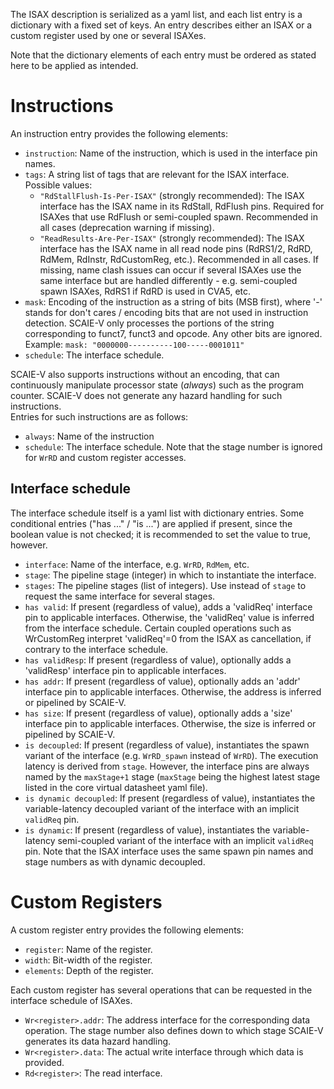 The ISAX description is serialized as a yaml list, and each list entry is a dictionary with a fixed set of keys.
An entry describes either an ISAX or a custom register used by one or several ISAXes.

Note that the dictionary elements of each entry must be ordered as stated here to be applied as intended. 

# Instructions
An instruction entry provides the following elements:
- `instruction`: Name of the instruction, which is used in the interface pin names.
- `tags`: A string list of tags that are relevant for the ISAX interface. Possible values:
  - `"RdStallFlush-Is-Per-ISAX"` (strongly recommended): The ISAX interface has the ISAX name in its RdStall, RdFlush pins. Required for ISAXes that use RdFlush or semi-coupled spawn. Recommended in all cases (deprecation warning if missing).
  - `"ReadResults-Are-Per-ISAX"` (strongly recommended): The ISAX interface has the ISAX name in all read node pins (RdRS1/2, RdRD, RdMem, RdInstr, RdCustomReg, etc.). Recommended in all cases. If missing, name clash issues can occur if several ISAXes use the same interface but are handled differently - e.g. semi-coupled spawn ISAXes, RdRS1 if RdRD is used in CVA5, etc.
- `mask`: Encoding of the instruction as a string of bits (MSB first), where '-' stands for don't cares / encoding bits that are not used in instruction detection.
  SCAIE-V only processes the portions of the string corresponding to funct7, funct3 and opcode. Any other bits are ignored.
  Example: `mask: "0000000----------100-----0001011"`
- `schedule`: The interface schedule.

SCAIE-V also supports instructions without an encoding, that can continuously manipulate processor state (_always_) such as the program counter.
SCAIE-V does not generate any hazard handling for such instructions.  
Entries for such instructions are as follows: 
- `always`: Name of the instruction
- `schedule`: The interface schedule. Note that the stage number is ignored for `WrRD` and custom register accesses.

## Interface schedule
The interface schedule itself is a yaml list with dictionary entries. Some conditional entries ("has ..." / "is ...") are applied if present, since the boolean value is not checked; it is recommended to set the value to true, however.
- `interface`: Name of the interface, e.g. `WrRD`, `RdMem`, etc.
- `stage`: The pipeline stage (integer) in which to instantiate the interface.
- `stages`: The pipeline stages (list of integers). Use instead of `stage` to request the same interface for several stages.
- `has valid`: If present (regardless of value), adds a 'validReq' interface pin to applicable interfaces. Otherwise, the 'validReq' value is inferred from the interface schedule. Certain coupled operations such as WrCustomReg interpret 'validReq'=0 from the ISAX as cancellation, if contrary to the interface schedule.
- `has validResp`: If present (regardless of value), optionally adds a 'validResp' interface pin to applicable interfaces.
- `has addr`: If present (regardless of value), optionally adds an 'addr' interface pin to applicable interfaces. Otherwise, the address is inferred or pipelined by SCAIE-V.
- `has size`: If present (regardless of value), optionally adds a 'size' interface pin to applicable interfaces. Otherwise, the size is inferred or pipelined by SCAIE-V.
- `is decoupled`: If present (regardless of value), instantiates the spawn variant of the interface (e.g. `WrRD_spawn` instead of `WrRD`). The execution latency is derived from `stage`.
  However, the interface pins are always named by the `maxStage+1` stage (`maxStage` being the highest latest stage listed in the core virtual datasheet yaml file).
- `is dynamic decoupled`: If present (regardless of value), instantiates the variable-latency decoupled variant of the interface with an implicit `validReq` pin.
- `is dynamic`: If present (regardless of value), instantiates the variable-latency semi-coupled variant of the interface with an implicit `validReq` pin. Note that the ISAX interface uses the same spawn pin names and stage numbers as with dynamic decoupled.

# Custom Registers
A custom register entry provides the following elements:
- `register`: Name of the register.
- `width`: Bit-width of the register.
- `elements`: Depth of the register.

Each custom register has several operations that can be requested in the interface schedule of ISAXes.
- `Wr<register>.addr`: The address interface for the corresponding data operation. The stage number also defines down to which stage SCAIE-V generates its data hazard handling.
- `Wr<register>.data`: The actual write interface through which data is provided.
- `Rd<register>`: The read interface.
